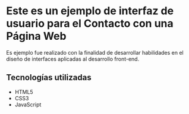 # Este es un ejemplo de interfaz de usuario para el Contacto con una Página Web

Es ejemplo fue realizado con la finalidad de desarrollar habilidades en el diseño de interfaces aplicadas al desarrollo front-end.

## Tecnologías utilizadas

- HTML5
- CSS3
- JavaScript
